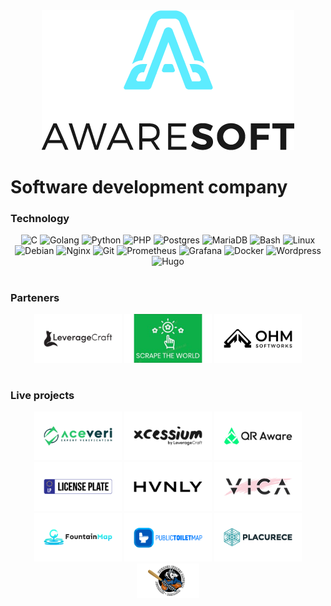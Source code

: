 <div align="center"><a href="https://github.com/AwareRO"><img src="logo-dark.png" alt="Aware Soft Logo"/></a></div>

# Software development company

### Technology
<div align="center">
<img alt="C" width="30px" src="https://cdn.jsdelivr.net/gh/devicons/devicon@latest/icons/c/c-original.svg" />
<img alt="Golang" width="30px" src="https://cdn.jsdelivr.net/gh/devicons/devicon@latest/icons/go/go-original.svg" />
<img alt="Python" width="30px" src="https://cdn.jsdelivr.net/gh/devicons/devicon@latest/icons/python/python-original.svg" />
<img alt="PHP" width="30px" src="https://cdn.jsdelivr.net/gh/devicons/devicon@latest/icons/php/php-original.svg" />
<img alt="Postgres" width="30px" src="https://cdn.jsdelivr.net/gh/devicons/devicon@latest/icons/postgresql/postgresql-original.svg" />
<img alt="MariaDB" width="30px" src="https://cdn.jsdelivr.net/gh/devicons/devicon@latest/icons/mariadb/mariadb-original.svg" />
<img alt="Bash" width="30px" src="https://cdn.jsdelivr.net/gh/devicons/devicon@latest/icons/bash/bash-original.svg" />
<img alt="Linux" width="30px" src="https://cdn.jsdelivr.net/gh/devicons/devicon@latest/icons/linux/linux-original.svg" />
<img alt="Debian" width="30px" src="https://cdn.jsdelivr.net/gh/devicons/devicon@latest/icons/debian/debian-original.svg" />
<img alt="Nginx" width="30px" src="https://cdn.jsdelivr.net/gh/devicons/devicon@latest/icons/nginx/nginx-original.svg" />
<img alt="Git" width="30px" src="https://cdn.jsdelivr.net/gh/devicons/devicon@latest/icons/git/git-original.svg" />
<img alt="Prometheus" width="30px" src="https://cdn.jsdelivr.net/gh/devicons/devicon@latest/icons/prometheus/prometheus-original.svg" />
<img alt="Grafana" width="30px" src="https://cdn.jsdelivr.net/gh/devicons/devicon@latest/icons/grafana/grafana-original.svg" />
<img alt="Docker" width="30px" src="https://cdn.jsdelivr.net/gh/devicons/devicon@latest/icons/docker/docker-original.svg" />
<img alt="Wordpress" width="30px" src="https://cdn.jsdelivr.net/gh/devicons/devicon@latest/icons/wordpress/wordpress-original.svg" />
<img alt="Hugo" width="30px" src="https://cdn.jsdelivr.net/gh/devicons/devicon@latest/icons/hugo/hugo-original.svg" />
</div>

#

### Parteners
<div align="center">
<a href="https://leveragecraft.com"><img src="leverage.png" alt="Leverage Craft Logo" width="140"/></a>
<a href="https://www.linkedin.com/company/scrape-the-world"><img src="scrape-the-world.png" alt="Scrape the world" width="140"/></a>
<a href="https://leveragecraft.com"><img src="ohm-logo.png" alt="OHM SoftWorks Logo" width="140"/></a>
</div>

#

### Live projects
<div align="center">
<a href="https://aceveri.ro"><img src="aceveri.png" alt="Aceveri Logo" width="140"/></a>
<a href="https://xcessium.com"><img src="xcessium.png" alt="Xcessium Logo" width="140"/></a>
<a href="https://qr.aware.ro"><img src="qr-aware.png" alt="QR Aware Logo" width="140"/></a>
</div>
<div align="center">
<a href="https://lp.aware.ro"><img src="license-plate.png" alt="LP Aware Logo" width="140"/></a>
<a href="https://hvnly.ro"><img src="hvnly.png" alt="Hvnly Logo" width="140"/></a>
<a href="https://vicabeauty.ro"><img src="vica.png" alt="Vicabeauty Logo" width="140"/></a>
</div>
<div align="center">
<a href="https://fountainmap.com"><img src="fountainmap.png" alt="Fountain Map Logo" width="140"/></a>
<a href="https://publictoiletmap.com"><img src="publictoilet.png" alt="Public Toilet Map Logo" width="140"/></a>
<a href="https://placurece.ro"><img src="placurece.png" alt="Placurece Logo" width="140"/></a>
</div>
<div align="center">
<a href="https://twolves.aware.ro"><img src="wolves.png" alt="Thunder Wolves Logo" width="100"/></a>
</div>

#
